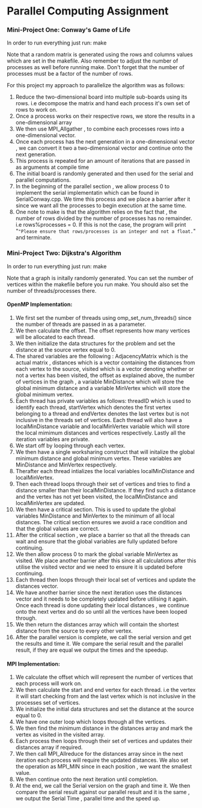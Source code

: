 # Parallel Computing Assignment

### Mini-Project One: Conway's Game of Life

In order to run everything just run: make

Note that a random matrix is generated using the rows and columns values which are set in the makefile. Also remember to adjust the number of processes as well before running make. Don't forget that the number of processes must be a factor of the number of rows.

For this project my approach to parallelize the algorithm was as follows:

1) Reduce the two-dimensional board into multiple sub-boards using its rows. i.e decompose the matrix and hand each process it's own set of rows to work on.
2) Once a process works on their respective rows, we store the results in a one-dimensional array
3) We then use MPI_Allgather , to combine each processes rows into a one-dimensional vector.
4) Once each process has the next generation in a one-dimensional vector , we can convert it two a two-dimensional vector and continue onto the next generation.
5) This process is repeated for an amount of iterations that are passed in as arguments at compile time
6) The initial board is randomly generated and then used for the serial and parallel computations.
7) In the beginning of the parallel section , we allow process 0 to implement the serial implementatin which can be found in SerialConway.cpp. We time this process and we place a barrier after it since we want all the processes to begin execution at the same time.
8) One note to make is that the algorithm relies on the fact that , the number of rows divided by the number of processes has no remainder. i.e rows%processes = 0. If this is not the case, the program will print "`"Please ensure that rows/processes is an integer and not a float.`" and terminate.

### Mini-Project Two: Dijkstra's Algorithm

In order to run everything just run: make 

Note that a graph is initally randomly generated. You can set the number of vertices within the makefile before you run make. You should also set the number of threads/processes there.

#### OpenMP Implementation:

1. We first set the number of threads using omp_set_num_threads() since the number of threads are passed in as a parameter.
2. We then calculate the offset. The offset represents how many vertices will be allocated to each thread.
3. We then initialize the data structures for the problem and set the distance at the source vertex equal to 0.
4. The shared variables are the following : AdjacencyMatrix which is the actual matrix , distances which is a vector containing the distances from each vertex to the source, visited which is a vector denoting whether or not a vertex has been visited, the offset as explained above, the number of vertices in the graph , a variable MinDistance which will store the global minimum distance and a variable MinVertex which will store the global minimum vertex.
5. Each thread has private variables as follows:
   threadID which is used to identify each thread, startVertex which denotes the first vertex belonging to a thread and endVertex denotes the last vertex but is not inclusive in the threads set of vertices. Each thread will also have a localMinDistance variable and localMinVertex variable which will store the local mimimum distances and vertices respectively. Lastly all the iteration variables are private.
6. We start off by looping through each vertex.
7. We then have a single worksharing construct that will initalize the global minimum distance and global minimum vertex. These variables are MinDistance and MinVertex respectively.
8. Therafter each thread intializes the local variables localMinDistance and localMinVertex.
9. Then each thread loops through their set of vertices and tries to find a distance smaller than their localMinDistance. If they find such a distance and the vertex has not yet been visited, the localMinDistance and localMinVertex are updated.
10. We then have a critical section. This is used to update the global variables MinDistance and MinVertex to the  minimum of all local distances. The critical section ensures we avoid a race condition and that the global values are correct.
11. After the critical section , we place a barrier so that all the threads can wait and ensure that the global variables are fully updated before continuing.
12. We then allow process 0 to mark the global variable MinVertex as visited. We place another barrier after this since all calculations after this utilise the visited vector and we need to ensure it is updated before continuing.
13. Each thread then loops through their local set of vertices and update the distances vector.
14. We have another barrier since the next iteration uses the distances vector and it needs to be completely updated before utilising it again. Once each thread is done updating their local distances , we continue onto the next vertex and do so until all the vertices have been looped through.
15. We then return the distances array which will contain the shortest distance from the source to every other vertex.
16. After the parallel version is complete, we call the serial version and get the results and time it. We compare the serial result and the parallel result, if they are equal we output the times and the speedup.

#### MPI Implementation:

1. We calculate the offset which will represent the number of vertices that each process will work on.
2. We then calculate the start and end vertex for each thread. i.e the vertex it will start checking from and the last vertex which is not inclusive in the processes set of vertices.
3. We initialize the initial data structures and set the distance at the source equal to 0.
4. We have one outer loop which loops through all the vertices.
5. We then find the minimum distance in the distances array and mark the vertex as visited in the visited array.
6. Each process then loops through their set of vertices and updates their distances array if required.
7. We then call MPI_Allreduce for the distances array since in the next iteration each process will require the updated distances. We also set the operation as MPI_MIN since in each position , we want the smallest value.
8. We then continue onto the next iteration until completion.
9. At the end, we call the Serial version on the graph and time it. We then compare the serial result against our parallel result and it is the same , we output the Serial Time , parallel time and the speed up.
